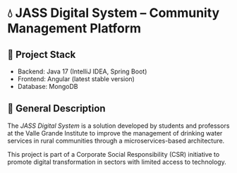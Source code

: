 # 💧 JASS Digital System – Community Management Platform

## 🔧 Project Stack
- Backend: Java 17 (IntelliJ IDEA, Spring Boot)
- Frontend: Angular (latest stable version)
- Database: MongoDB

## 📌 General Description
The *JASS Digital System* is a solution developed by students and professors at the Valle Grande Institute to improve the management of drinking water services in rural communities through a microservices-based architecture.

This project is part of a Corporate Social Responsibility (CSR) initiative to promote digital transformation in sectors with limited access to technology.
